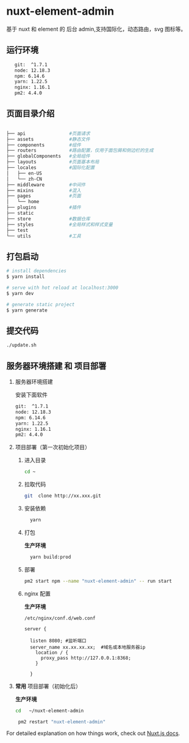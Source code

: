 # nuxt-element-admin

基于 nuxt 和 element 的 后台 admin,支持国际化，动态路由，svg 图标等。

## 运行环境

```sh
   git:  ^1.7.1
   node: 12.18.3
   npm: 6.14.6
   yarn: 1.22.5
   nginx: 1.16.1
   pm2: 4.4.0
```

## 页面目录介绍

```sh

├── api                #页面请求
├── assets             #静态文件
├── components         #组件
├── routers            #路由配置，仅用于面包屑和侧边栏的生成
├── globalComponents   #全局组件
├── layouts            #页面基本布局
├── locales            #国际化配置
│   ├── en-US
│   └── zh-CN
├── middleware         #中间件
├── mixins             #混入
├── pages              #页面
│   └── home
├── plugins            #插件
├── static
├── store              #数据仓库
├── styles             #全局样式和样式变量
├── test
└── utils              #工具

```

## 打包启动

```bash
# install dependencies
$ yarn install

# serve with hot reload at localhost:3000
$ yarn dev

# generate static project
$ yarn generate
```

## 提交代码

```sh
./update.sh
```

## 服务器环境搭建 和 项目部署

1. 服务器环境搭建

   安装下面软件

   ```bash
   git:  ^1.7.1
   node: 12.18.3
   npm: 6.14.6
   yarn: 1.22.5
   nginx: 1.16.1
   pm2: 4.4.0
   ```

2. 项目部署（第一次初始化项目）

   1. 进入目录

      ```bash
      cd ~
      ```

   2. 拉取代码

      ```bash
      git  clone http://xx.xxx.git
      ```

   3. 安装依赖

      ```bash
        yarn
      ```

   4. 打包

      **生产环境**

      ```bash
        yarn build:prod
      ```

   5. 部署

      ```bash
      pm2 start npm --name "nuxt-element-admin" -- run start
      ```

   6. nginx 配置

      **生产环境**

      `/etc/nginx/conf.d/web.conf`

      ```nginx
      server {

        listen 8080; #监听端口
        server_name xx.xx.xx.xx;  #域名或本地服务器ip
          location / {
            proxy_pass http://127.0.0.1:8368;
          }

        }
      ```

3. **常用** 项目部署（初始化后）

   **生产环境**

   ```sh
   cd   ~/nuxt-element-admin
   ```

   ```sh
    pm2 restart "nuxt-element-admin"
   ```

For detailed explanation on how things work, check out [Nuxt.js docs](https://nuxtjs.org).
